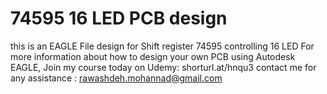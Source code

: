 # 74595 16 LED PCB design
 this is an EAGLE File design for Shift register 74595 controlling 16 LED 
For more information about how to design your own PCB using Autodesk EAGLE, Join my course today on Udemy:
shorturl.at/hnqu3
contact me for any assistance : rawashdeh.mohannad@gmail.com
